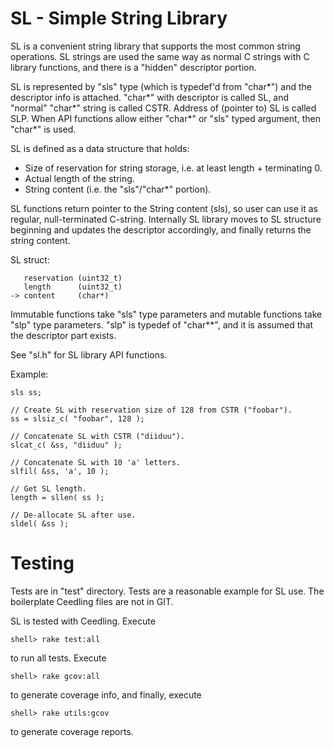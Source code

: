 # SL - Simple String Library

SL is a convenient string library that supports the most common string
operations. SL strings are used the same way as normal C strings with
C library functions, and there is a "hidden" descriptor portion.

SL is represented by "sls" type (which is typedef'd from "char*") and
the descriptor info is attached. "char*" with descriptor is called SL,
and "normal" "char*" string is called CSTR. Address of (pointer to) SL
is called SLP. When API functions allow either "char*" or "sls" typed
argument, then "char*" is used.

SL is defined as a data structure that holds:

  * Size of reservation for string storage, i.e. at least length +
    terminating 0.
  * Actual length of the string.
  * String content (i.e. the "sls"/"char*" portion).

SL functions return pointer to the String content (sls), so user can
use it as regular, null-terminated C-string. Internally SL library
moves to SL structure beginning and updates the descriptor
accordingly, and finally returns the string content.

SL struct:

       reservation (uint32_t)
       length      (uint32_t)
    -> content     (char*)

Immutable functions take "sls" type parameters and mutable functions
take "slp" type parameters. "slp" is typedef of "char**", and it is
assumed that the descriptor part exists.

See "sl.h" for SL library API functions.


Example:

    sls ss;

    // Create SL with reservation size of 128 from CSTR ("foobar").
    ss = slsiz_c( "foobar", 128 );

    // Concatenate SL with CSTR ("diiduu").
    slcat_c( &ss, "diiduu" );

    // Concatenate SL with 10 'a' letters.
    slfil( &ss, 'a', 10 );

    // Get SL length.
    length = sllen( ss );

    // De-allocate SL after use.
    sldel( &ss );



# Testing

Tests are in "test" directory. Tests are a reasonable example for SL
use. The boilerplate Ceedling files are not in GIT.

SL is tested with Ceedling. Execute

    shell> rake test:all

to run all tests. Execute

    shell> rake gcov:all

to generate coverage info, and finally, execute

    shell> rake utils:gcov

to generate coverage reports.
